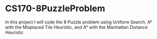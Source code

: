 # CS170-8PuzzleProblem
In this project I will code the 8 Puzzle problem using Uniform Search, A* with the Misplaced Tile Heuristic, and A* with the Manhattan Distance Heuristic
